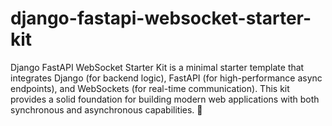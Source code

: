 # django-fastapi-websocket-starter-kit
Django FastAPI WebSocket Starter Kit is a minimal starter template that integrates Django (for backend logic), FastAPI (for high-performance async endpoints), and WebSockets (for real-time communication). This kit provides a solid foundation for building modern web applications with both synchronous and asynchronous capabilities. 🚀
